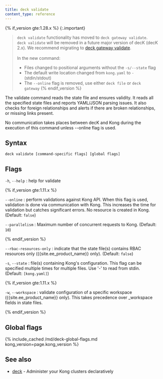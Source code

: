 ```yaml
---
title: deck validate
content_type: reference
---
```


{% if_version gte:1.28.x %}
{:.important}
> `deck validate` functionality has moved to `deck gateway validate`. 
> <br>`deck validate` will be removed in a future major version of decK (decK 2.x).
We recommend migrating to [deck gateway validate](/deck/{{page.kong_version}}/reference/deck_gateway_validate/).
> <br><br> In the new command:
> * Files changed to positional arguments without the `-s/--state` flag
> * The default write location changed from `kong.yaml` to `-` (stdin/stdout)
> * The `--online` flag is removed, use either `deck file` or `deck gateway`
{% endif_version %}

The validate command reads the state file and ensures validity.
It reads all the specified state files and reports YAML/JSON
parsing issues. It also checks for foreign relationships
and alerts if there are broken relationships, or missing links present.

No communication takes places between decK and Kong during the execution of
this command unless --online flag is used.


## Syntax

```
deck validate [command-specific flags] [global flags]
```

## Flags

`-h`, `--help`
:  help for validate 

{% if_version gte:1.11.x %}


`--online`
:  perform validations against Kong API. When this flag is used, validation is done
via communication with Kong. This increases the time for validation but catches
significant errors. No resource is created in Kong. (Default: `false`)


`--parallelism`
:  Maximum number of concurrent requests to Kong. (Default: `10`)

{% endif_version %}

`--rbac-resources-only`
:  indicate that the state file(s) contains RBAC resources only ({{site.ee_product_name}} only). (Default: `false`)

`-s`, `--state`
:  file(s) containing Kong's configuration.
This flag can be specified multiple times for multiple files.
Use '-' to read from stdin. (Default: `[kong.yaml]`)

{% if_version gte:1.11.x %}

`-w`, `--workspace`
:  validate configuration of a specific workspace ({{site.ee_product_name}} only).
This takes precedence over _workspace fields in state files.

{% endif_version %}

## Global flags

{% include_cached /md/deck-global-flags.md kong_version=page.kong_version %}

## See also

* [deck](/deck/{{page.kong_version}}/reference/deck/)	 - Administer your Kong clusters declaratively
